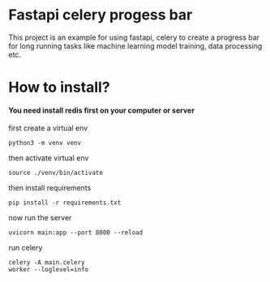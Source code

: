 # Fastapi celery progess bar

This project is an example for using fastapi, celery to create a progress bar
for long running tasks like machine learning model training, data processing
etc.

# How to install?

#### You need install redis first on your computer or server

first create a virtual env

```
python3 -m venv venv
```

then activate virtual env

```
source ./venv/bin/activate
```

then install requirements

```
pip install -r requirements.txt
```

now run the server

```
uvicorn main:app --port 8000 --reload
```

run celery

```
celery -A main.celery 
worker --loglevel=info
```
